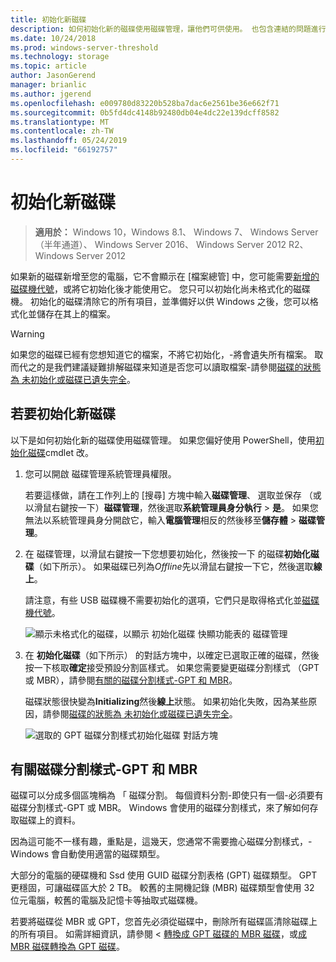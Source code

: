 ```yaml
---
title: 初始化新磁碟
description: 如何初始化新的磁碟使用磁碟管理，讓他們可供使用。 也包含連結的問題進行疑難排解。
ms.date: 10/24/2018
ms.prod: windows-server-threshold
ms.technology: storage
ms.topic: article
author: JasonGerend
manager: brianlic
ms.author: jgerend
ms.openlocfilehash: e009780d83220b528ba7dac6e2561be36e662f71
ms.sourcegitcommit: 0b5fd4dc4148b92480db04e4dc22e139dcff8582
ms.translationtype: MT
ms.contentlocale: zh-TW
ms.lasthandoff: 05/24/2019
ms.locfileid: "66192757"
---
```

# <a name="initialize-new-disks"></a>初始化新磁碟

> **適用於：** Windows 10，Windows 8.1、 Windows 7、 Windows Server （半年通道）、 Windows Server 2016、 Windows Server 2012 R2、 Windows Server 2012

如果新的磁碟新增至您的電腦，它不會顯示在 [檔案總管] 中，您可能需要[新增的磁碟機代號](change-a-drive-letter.md)，或將它初始化後才能使用它。 您只可以初始化尚未格式化的磁碟機。 初始化的磁碟清除它的所有項目，並準備好以供 Windows 之後，您可以格式化並儲存在其上的檔案。

> [!WARNING]
> 如果您的磁碟已經有您想知道它的檔案，不將它初始化，-將會遺失所有檔案。 取而代之的是我們建議疑難排解磁碟来知道是否您可以讀取檔案-請參閱[磁碟的狀態為 未初始化或磁碟已遺失完全](troubleshooting-disk-management.md#a-disks-status-is-not-initialized-or-the-disk-is-missing)。

## <a name="to-initialize-new-disks"></a>若要初始化新磁碟

以下是如何初始化新的磁碟使用磁碟管理。 如果您偏好使用 PowerShell，使用[初始化磁碟](https://docs.microsoft.com/powershell/module/storage/initialize-disk)cmdlet 改。

1. 您可以開啟 磁碟管理系統管理員權限。 
 
    若要這樣做，請在工作列上的 [搜尋] 方塊中輸入**磁碟管理**、 選取並保存 （或以滑鼠右鍵按一下）**磁碟管理**，然後選取**系統管理員身分執行** > **是**。 如果您無法以系統管理員身分開啟它，輸入**電腦管理**相反的然後移至**儲存體** > **磁碟管理**。
1. 在 磁碟管理，以滑鼠右鍵按一下您想要初始化，然後按一下 的磁碟**初始化磁碟**（如下所示）。 如果磁碟已列為*Offline*先以滑鼠右鍵按一下它，然後選取**線上**。

     請注意，有些 USB 磁碟機不需要初始化的選項，它們只是取得格式化並[磁碟機代號](change-a-drive-letter.md)。

    ![顯示未格式化的磁碟，以顯示 初始化磁碟 快顯功能表的 磁碟管理](media\uninitialized-disk.PNG)
2. 在 **初始化磁碟**（如下所示） 的對話方塊中，以確定已選取正確的磁碟，然後按一下核取**確定**接受預設分割區樣式。 如果您需要變更磁碟分割樣式 （GPT 或 MBR），請參閱[有關的磁碟分割樣式-GPT 和 MBR](#about-partition-styles---gpt-and-mbr)。

     磁碟狀態很快變為**Initializing**然後**線上**狀態。 如果初始化失敗，因為某些原因，請參閱[磁碟的狀態為 未初始化或磁碟已遺失完全](troubleshooting-disk-management.md#a-disks-status-is-not-initialized-or-the-disk-is-missing)。

    ![選取的 GPT 磁碟分割樣式初始化磁碟 對話方塊](media\initialize-disk.PNG)

## <a name="about-partition-styles---gpt-and-mbr"></a>有關磁碟分割樣式-GPT 和 MBR

磁碟可以分成多個區塊稱為 「 磁碟分割。 每個資料分割-即使只有一個-必須要有磁碟分割樣式-GPT 或 MBR。 Windows 會使用的磁碟分割樣式，來了解如何存取磁碟上的資料。

因為這可能不一樣有趣，重點是，這幾天，您通常不需要擔心磁碟分割樣式，-Windows 會自動使用適當的磁碟類型。

大部分的電腦的硬碟機和 Ssd 使用 GUID 磁碟分割表格 (GPT) 磁碟類型。 GPT 更穩固，可讓磁碟區大於 2 TB。 較舊的主開機記錄 (MBR) 磁碟類型會使用 32 位元電腦，較舊的電腦及記憶卡等抽取式磁碟機。

若要將磁碟從 MBR 或 GPT，您首先必須從磁碟中，刪除所有磁碟區清除磁碟上的所有項目。 如需詳細資訊，請參閱 <<c0> [ 轉換成 GPT 磁碟的 MBR 磁碟](change-an-mbr-disk-into-a-gpt-disk.md)，或[成 MBR 磁碟轉換為 GPT 磁碟](change-a-gpt-disk-into-an-mbr-disk.md)。
